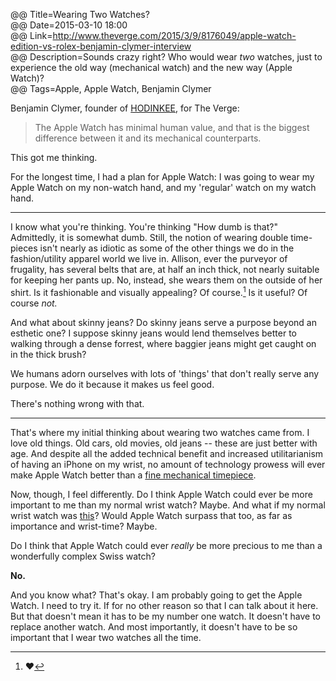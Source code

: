 @@ Title=Wearing Two Watches?    
@@ Date=2015-03-10 18:00  
@@ Link=http://www.theverge.com/2015/3/9/8176049/apple-watch-edition-vs-rolex-benjamin-clymer-interview  
@@ Description=Sounds crazy right? Who would wear *two* watches, just to experience the old way (mechanical watch) and the new way (Apple Watch)?    
@@ Tags=Apple, Apple Watch, Benjamin Clymer  

Benjamin Clymer, founder of [HODINKEE][hodinkee], for The Verge:
>The Apple Watch has minimal human value, and that is the biggest difference between it and its mechanical counterparts.

This got me thinking.

For the longest time, I had a plan for Apple Watch: I was going to wear my Apple Watch on my non-watch hand, and my 'regular' watch on my watch hand.

<hr class="small">

I know what you're thinking. You're thinking "How dumb is that?" Admittedly, it is somewhat dumb. Still, the notion of wearing double time-pieces isn't nearly as idiotic as some of the other things we do in the fashion/utility apparel world we live in. Allison, ever the purveyor of frugality, has several belts that are, at half an inch thick, not nearly suitable for keeping her pants up. No, instead, she wears them on the outside of her shirt. Is it fashionable and visually appealing? Of course.[^h] Is it useful? Of course *not.*

And what about skinny jeans? Do skinny jeans serve a purpose beyond an esthetic one? I suppose skinny jeans would lend themselves better to walking through a dense forrest, where baggier jeans might get caught on in the thick brush? 

We humans adorn ourselves with lots of 'things' that don't really serve any purpose. We do it because it makes us feel good.

There's nothing wrong with that.

<hr class="small">

That's where my initial thinking about wearing two watches came from. I love old things. Old cars, old movies, old jeans -- these are just better with age. And despite all the added technical benefit and increased utilitarianism of having an iPhone on my wrist, no amount of technology prowess will ever make Apple Watch better than a [fine mechanical timepiece][rolex]. 

Now, though, I feel differently. Do I think Apple Watch could ever be more important to me than my normal wrist watch? Maybe. And what if my normal wrist watch was [this][patek]? Would Apple Watch surpass that too, as far as importance and wrist-time? Maybe. 

Do I think that Apple Watch could ever *really* be more precious to me than a wonderfully complex Swiss watch? 

**No.**

And you know what? That's okay. I am probably going to get the Apple Watch. I need to try it. If for no other reason so that I can talk about it here. But that doesn't mean it has to be my number one watch. It doesn't have to replace another watch. And most importantly, it doesn't have to be so important that I wear two watches all the time.

[^h]: ❤️

[hodinkee]: http://www.hodinkee.com/
[patek]: http://www.patek.com/en/mens-watches/aquanaut/5167A-001
[rolex]: http://www.rolex.com/watches/sea-dweller-4000/m116600-0003/magazine.html